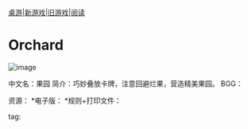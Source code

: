 [桌游](tablegame.md)|[新游戏](newgame.md)|[旧游戏](oldgame.md)|[阅读](reading.md)

# Orchard
![image](https://s3.bmp.ovh/imgs/2022/08/08/f33cef716871f2ef.png)

中文名：果园
简介：巧妙叠放卡牌，注意回避烂果，营造精美果园。
BGG：[](https://boardgamegeek.com/boardgame/245487/orchard-9-card-solitaire-game)

资源：
*电子版：
*规则+打印文件：

tag:
